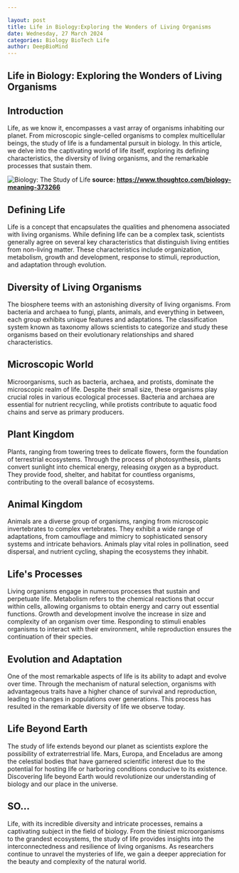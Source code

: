 ```yaml
---

layout: post
title: Life in Biology:Exploring the Wonders of Living Organisms 
date: Wednesday, 27 March 2024
categories: Biology BioTech Life
author: DeepBioMind
---
```



## Life in Biology: Exploring the Wonders of Living Organisms

## Introduction
Life, as we know it, encompasses a vast array of organisms inhabiting our planet. From microscopic single-celled organisms to complex multicellular beings, the study of life is a fundamental pursuit in biology. In this article, we delve into the captivating world of life itself, exploring its defining characteristics, the diversity of living organisms, and the remarkable processes that sustain them.

![Biology: The Study of Life](https://www.thoughtco.com/thmb/Lq66vWE-ezmk2D3SrHoCJVSBZZo=/1500x0/filters:no_upscale():max_bytes(150000):strip_icc():format(webp)/moon-jellyfish-lg-57bf22c13df78cc16e1df48f.jpg)
__source: https://www.thoughtco.com/biology-meaning-373266__


## Defining Life
Life is a concept that encapsulates the qualities and phenomena associated with living organisms. While defining life can be a complex task, scientists generally agree on several key characteristics that distinguish living entities from non-living matter. These characteristics include organization, metabolism, growth and development, response to stimuli, reproduction, and adaptation through evolution.

## Diversity of Living Organisms
The biosphere teems with an astonishing diversity of living organisms. From bacteria and archaea to fungi, plants, animals, and everything in between, each group exhibits unique features and adaptations. The classification system known as taxonomy allows scientists to categorize and study these organisms based on their evolutionary relationships and shared characteristics.

## Microscopic World
Microorganisms, such as bacteria, archaea, and protists, dominate the microscopic realm of life. Despite their small size, these organisms play crucial roles in various ecological processes. Bacteria and archaea are essential for nutrient recycling, while protists contribute to aquatic food chains and serve as primary producers.

## Plant Kingdom
Plants, ranging from towering trees to delicate flowers, form the foundation of terrestrial ecosystems. Through the process of photosynthesis, plants convert sunlight into chemical energy, releasing oxygen as a byproduct. They provide food, shelter, and habitat for countless organisms, contributing to the overall balance of ecosystems.

## Animal Kingdom
Animals are a diverse group of organisms, ranging from microscopic invertebrates to complex vertebrates. They exhibit a wide range of adaptations, from camouflage and mimicry to sophisticated sensory systems and intricate behaviors. Animals play vital roles in pollination, seed dispersal, and nutrient cycling, shaping the ecosystems they inhabit.

## Life's Processes
Living organisms engage in numerous processes that sustain and perpetuate life. Metabolism refers to the chemical reactions that occur within cells, allowing organisms to obtain energy and carry out essential functions. Growth and development involve the increase in size and complexity of an organism over time. Responding to stimuli enables organisms to interact with their environment, while reproduction ensures the continuation of their species.

## Evolution and Adaptation
One of the most remarkable aspects of life is its ability to adapt and evolve over time. Through the mechanism of natural selection, organisms with advantageous traits have a higher chance of survival and reproduction, leading to changes in populations over generations. This process has resulted in the remarkable diversity of life we observe today.

## Life Beyond Earth
The study of life extends beyond our planet as scientists explore the possibility of extraterrestrial life. Mars, Europa, and Enceladus are among the celestial bodies that have garnered scientific interest due to the potential for hosting life or harboring conditions conducive to its existence. Discovering life beyond Earth would revolutionize our understanding of biology and our place in the universe.

## SO...
Life, with its incredible diversity and intricate processes, remains a captivating subject in the field of biology. From the tiniest microorganisms to the grandest ecosystems, the study of life provides insights into the interconnectedness and resilience of living organisms. As researchers continue to unravel the mysteries of life, we gain a deeper appreciation for the beauty and complexity of the natural world.